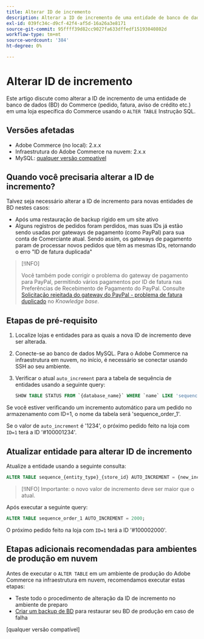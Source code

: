 ```yaml
---
title: Alterar ID de incremento
description: Alterar a ID de incremento de uma entidade de banco de dados do Commerce.
exl-id: 039fc34c-d9cf-42f4-af5d-16a26a3e8171
source-git-commit: 95ffff39d82cc9027fa633dffedf15193040802d
workflow-type: tm+mt
source-wordcount: '384'
ht-degree: 0%

---
```


# Alterar ID de incremento

Este artigo discute como alterar a ID de incremento de uma entidade de banco de dados (BD) do Commerce (pedido, fatura, aviso de crédito etc.) em uma loja específica do Commerce usando o `ALTER TABLE` Instrução SQL.

## Versões afetadas

- Adobe Commerce (no local): 2.x.x
- Infraestrutura do Adobe Commerce na nuvem: 2.x.x
- MySQL: [qualquer versão compatível](../../installation/prerequisites/database/mysql.md)

## Quando você precisaria alterar a ID de incremento?

Talvez seja necessário alterar a ID de incremento para novas entidades de BD nestes casos:

- Após uma restauração de backup rígido em um site ativo
- Alguns registros de pedidos foram perdidos, mas suas IDs já estão sendo usadas por gateways de pagamento (como PayPal) para sua conta de Comerciante atual. Sendo assim, os gateways de pagamento param de processar novos pedidos que têm as mesmas IDs, retornando o erro &quot;ID de fatura duplicada&quot;

>[!INFO]
>
>Você também pode corrigir o problema do gateway de pagamento para PayPal, permitindo vários pagamentos por ID de fatura nas Preferências de Recebimento de Pagamento do PayPal. Consulte [Solicitação rejeitada do gateway do PayPal - problema de fatura duplicado] no _Knowledge base_.

## Etapas de pré-requisito

1. Localize lojas e entidades para as quais a nova ID de incremento deve ser alterada.
1. Conecte-se ao banco de dados MySQL.
Para o Adobe Commerce na infraestrutura em nuvem, no início, é necessário se conectar usando SSH ao seu ambiente.
1. Verificar o atual `auto_increment` para a tabela de sequência de entidades usando a seguinte query:

   ```sql
   SHOW TABLE STATUS FROM `{database_name}` WHERE `name` LIKE 'sequence_{entity_type}_{store_id}';
   ```

Se você estiver verificando um incremento automático para um pedido no armazenamento com ID=1, o nome da tabela será &#39;sequence_order_1&#39;.

Se o valor de `auto_increment` é &#39;1234&#39;, o próximo pedido feito na loja com `ID=1` terá a ID &#39;#100001234&#39;.

## Atualizar entidade para alterar ID de incremento

Atualize a entidade usando a seguinte consulta:

```sql
ALTER TABLE sequence_{entity_type}_{store_id} AUTO_INCREMENT = {new_increment_value};
```

>[!INFO]
Importante: o novo valor de incremento deve ser maior que o atual.

Após executar a seguinte query:

```sql
ALTER TABLE sequence_order_1 AUTO_INCREMENT = 2000;
```

O próximo pedido feito na loja com `ID=1` terá a ID &#39;#100002000&#39;.

## Etapas adicionais recomendadas para ambientes de produção em nuvem

Antes de executar o `ALTER TABLE` em um ambiente de produção do Adobe Commerce na infraestrutura em nuvem, recomendamos executar estas etapas:

- Teste todo o procedimento de alteração da ID de incremento no ambiente de preparo
- [Criar um backup de BD] para restaurar seu BD de produção em caso de falha

<!-- Link Definitions -->

[Solicitação rejeitada do gateway do PayPal - problema de fatura duplicado]: https://support.magento.com/hc/en-us/articles/115002457473
[Criar um backup de BD]: https://support.magento.com/hc/en-us/articles/360003254334
[qualquer versão compatível]
